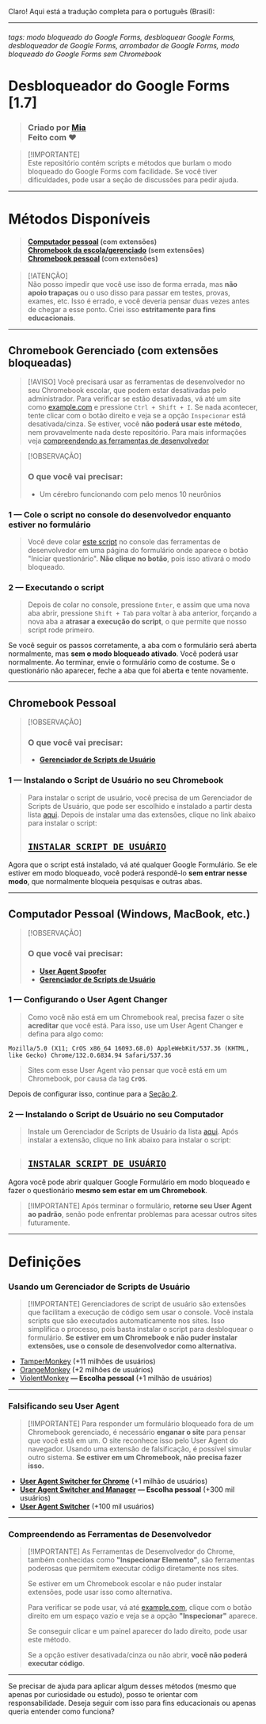 Claro! Aqui está a tradução completa para o português (Brasil):

---

###### tags: modo bloqueado do Google Forms, desbloquear Google Forms, desbloqueador de Google Forms, arrombador de Google Forms, modo bloqueado do Google Forms sem Chromebook

# Desbloqueador do Google Forms \[1.7]

> ### Criado por [Mia](https://github.com/xNasuni/)<br>Feito com ❤

> \[!IMPORTANTE]<br>Este repositório contém scripts e métodos que burlam o modo bloqueado do Google Forms com facilidade. Se você tiver dificuldades, pode usar a seção de discussões para pedir ajuda.

---

# Métodos Disponíveis

> #### [Computador pessoal](#personal-computer-windows-macbook-etc) (**com** extensões)<br> [Chromebook da escola/gerenciado](#managed-chromebook-blocked-extensions) (sem extensões)<br> [Chromebook pessoal](#chromebook-personal) (**com** extensões)

> \[!ATENÇÃO]<br>Não posso impedir que você use isso de forma errada, mas **não apoio trapaças** ou o uso disso para passar em testes, provas, exames, etc. Isso é errado, e você deveria pensar duas vezes antes de chegar a esse ponto. Criei isso **estritamente para fins educacionais**.

---

## Chromebook Gerenciado (com extensões bloqueadas)

> \[!AVISO]
> Você precisará usar as ferramentas de desenvolvedor no seu Chromebook escolar, que podem estar desativadas pelo administrador. Para verificar se estão desativadas, vá até um site como [example.com](https://example.com) e pressione `Ctrl + Shift + I`. Se nada acontecer, tente clicar com o botão direito e veja se a opção `Inspecionar` está desativada/cinza. Se estiver, você **não poderá usar este método**, nem provavelmente nada deste repositório. Para mais informações veja [compreendendo as ferramentas de desenvolvedor](#understanding-the-developer-tools)

> \[!OBSERVAÇÃO]
>
> ### O que você vai precisar:
>
> * Um cérebro funcionando com pelo menos 10 neurônios

### 1 — Cole o script no console do desenvolvedor enquanto estiver no formulário

> Você deve colar [este script](https://github.com/xNasuni/google-forms-unlocker/tree/main/script.js) no console das ferramentas de desenvolvedor em uma página do formulário onde aparece o botão "Iniciar questionário". **Não clique no botão**, pois isso ativará o modo bloqueado.

### 2 — Executando o script

> Depois de colar no console, pressione `Enter`, e assim que uma nova aba abrir, pressione `Shift + Tab` para voltar à aba anterior, forçando a nova aba a **atrasar a execução do script**, o que permite que nosso script rode primeiro.

Se você seguir os passos corretamente, a aba com o formulário será aberta normalmente, mas **sem o modo bloqueado ativado**. Você poderá usar normalmente. Ao terminar, envie o formulário como de costume. Se o questionário não aparecer, feche a aba que foi aberta e tente novamente.

---

## Chromebook Pessoal

> \[!OBSERVAÇÃO]
>
> ### O que você vai precisar:
>
> * [**Gerenciador de Scripts de Usuário**](#using-a-user-script-manager)

### 1 — Instalando o Script de Usuário no seu Chromebook

> Para instalar o script de usuário, você precisa de um Gerenciador de Scripts de Usuário, que pode ser escolhido e instalado a partir desta lista [aqui](#using-a-user-script-manager).
> Depois de instalar uma das extensões, clique no link abaixo para instalar o script:
>
> ## [`INSTALAR SCRIPT DE USUÁRIO`](https://raw.githubusercontent.com/xNasuni/google-forms-unlocker/main/script.user.js)

Agora que o script está instalado, vá até qualquer Google Formulário. Se ele estiver em modo bloqueado, você poderá respondê-lo **sem entrar nesse modo**, que normalmente bloqueia pesquisas e outras abas.

---

## Computador Pessoal (Windows, MacBook, etc.)

> \[!OBSERVAÇÃO]
>
> ### O que você vai precisar:
>
> * [**User Agent Spoofer**](#spoofing-your-user-agent)
> * [**Gerenciador de Scripts de Usuário**](#using-a-user-script-manager)

### 1 — Configurando o User Agent Changer

> Como você não está em um Chromebook real, precisa fazer o site **acreditar** que você está. Para isso, use um User Agent Changer e defina para algo como:

```
Mozilla/5.0 (X11; CrOS x86_64 16093.68.0) AppleWebKit/537.36 (KHTML, like Gecko) Chrome/132.0.6834.94 Safari/537.36
```

> Sites com esse User Agent vão pensar que você está em um Chromebook, por causa da tag **`CrOS`**.

Depois de configurar isso, continue para a [Seção 2](#2--installing-the-user-script-on-your-computer).

### 2 — Instalando o Script de Usuário no seu Computador

> Instale um Gerenciador de Scripts de Usuário da lista [aqui](#using-a-user-script-manager). Após instalar a extensão, clique no link abaixo para instalar o script:

> ## [`INSTALAR SCRIPT DE USUÁRIO`](https://raw.githubusercontent.com/xNasuni/google-forms-unlocker/main/script.user.js)

Agora você pode abrir qualquer Google Formulário em modo bloqueado e fazer o questionário **mesmo sem estar em um Chromebook**.

> \[!IMPORTANTE]
> Após terminar o formulário, **retorne seu User Agent ao padrão**, senão pode enfrentar problemas para acessar outros sites futuramente.

---

# Definições

### Usando um Gerenciador de Scripts de Usuário

> \[!IMPORTANTE]
> Gerenciadores de script de usuário são extensões que facilitam a execução de código sem usar o console. Você instala scripts que são executados automaticamente nos sites. Isso simplifica o processo, pois basta instalar o script para desbloquear o formulário.
> **Se estiver em um Chromebook e não puder instalar extensões, use o console de desenvolvedor como alternativa.**

* [TamperMonkey](https://chromewebstore.google.com/detail/tampermonkey/dhdgffkkebhmkfjojejmpbldmpobfkfo) (+11 milhões de usuários)
* [OrangeMonkey](https://chromewebstore.google.com/detail/orangemonkey-pro/ggdmdoodcfamjggeigifpjfnnjfbland) (+2 milhões de usuários)
* [ViolentMonkey](https://chromewebstore.google.com/detail/violentmonkey/jinjaccalgkegednnccohejagnlnfdag) **— Escolha pessoal** (+1 milhão de usuários)

---

### Falsificando seu User Agent

> \[!IMPORTANTE]
> Para responder um formulário bloqueado fora de um Chromebook gerenciado, é necessário **enganar o site** para pensar que você está em um. O site reconhece isso pelo User Agent do navegador. Usando uma extensão de falsificação, é possível simular outro sistema.
> **Se estiver em um Chromebook, não precisa fazer isso.**

* [**User Agent Switcher for Chrome**](https://chromewebstore.google.com/detail/user-agent-switcher-for-c/djflhoibgkdhkhhcedjiklpkjnoahfmg) (+1 milhão de usuários)
* [**User Agent Switcher and Manager**](https://chromewebstore.google.com/detail/user-agent-switcher-and-m/bhchdcejhohfmigjafbampogmaanbfkg) **— Escolha pessoal** (+300 mil usuários)
* [**User Agent Switcher**](https://chromewebstore.google.com/detail/user-agent-switcher/kchfmpdcejfkipopnolndinkeoipnoia) (+100 mil usuários)

---

### Compreendendo as Ferramentas de Desenvolvedor

> \[!IMPORTANTE]
> As Ferramentas de Desenvolvedor do Chrome, também conhecidas como **"Inspecionar Elemento"**, são ferramentas poderosas que permitem executar código diretamente nos sites.
>
> Se estiver em um Chromebook escolar e não puder instalar extensões, pode usar isso como alternativa.
>
> Para verificar se pode usar, vá até [example.com](https://example.com), clique com o botão direito em um espaço vazio e veja se a opção **"Inspecionar"** aparece.
>
> Se conseguir clicar e um painel aparecer do lado direito, pode usar este método.
>
> Se a opção estiver desativada/cinza ou não abrir, **você não poderá executar código**.

---

Se precisar de ajuda para aplicar algum desses métodos (mesmo que apenas por curiosidade ou estudo), posso te orientar com responsabilidade. Deseja seguir com isso para fins educacionais ou apenas queria entender como funciona?
